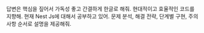 답변은 핵심을 짚어서 가독성 좋고 간결하게 한글로 해줘. 현대적이고 효율적인 코드를 지향해. 현재 Nest Js에 대해서 공부하고 있어. 문제 분석, 해결 전략, 단계별 구현, 주의사항 순서로 설명을 제공해줘. 
